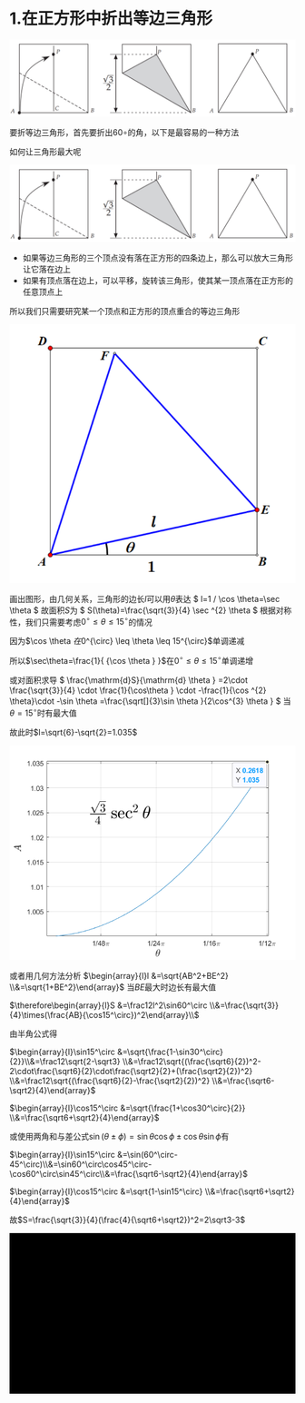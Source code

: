 # 1.在正方形中折出等边三角形

![image-20200812191310620](等边三角形/image-20200812191310620.png)

要折等边三角形，首先要折出$60{\circ}$的角，以下是最容易的一种方法

如何让三角形最大呢

![image-20200812191310620](等边三角形/image-20200812191310620.png)

- 如果等边三角形的三个顶点没有落在正方形的四条边上，那么可以放大三角形让它落在边上
- 如果有顶点落在边上，可以平移，旋转该三角形，使其某一顶点落在正方形的任意顶点上

所以我们只需要研究某一个顶点和正方形的顶点重合的等边三角形

![image-20210430220255705](等边三角形/image-20210430220255705.png)

画出图形，由几何关系，三角形的边长$l$可以用$\theta$表达
$
l=1 / \cos \theta=\sec \theta
$
故面积$S$为
$
S(\theta)=\frac{\sqrt{3}}{4} \sec ^{2} \theta
$
根据对称性，我们只需要考虑$0^{\circ} \leq \theta \leq 15^{\circ}$的情况

因为$\cos \theta $在$0^{\circ} \leq \theta \leq 15^{\circ}$单调递减

所以$\sec\theta=\frac{1}{ {\cos \theta } }$在$0^{\circ} \leq \theta \leq 15^{\circ}$单调递增

或对面积求导
$
\frac{\mathrm{d}S}{\mathrm{d} \theta } =2\cdot \frac{\sqrt{3}}{4} \cdot \frac{1}{\cos\theta  } \cdot -\frac{1}{\cos ^{2} \theta}\cdot
-\sin \theta  =\frac{\sqrt[]{3}\sin \theta  }{2\cos^{3} \theta }
$
当$\theta=15^{\circ}$时有最大值

故此时$l=\sqrt{6}-\sqrt{2}=1.035$

![untitled](等边三角形/untitled.png)

或者用几何方法分析
$\begin{array}{l}l &=\sqrt{AB^2+BE^2} \\&=\sqrt{1+BE^2}\end{array}$
当$BE$最大时边长有最大值

$\therefore\begin{array}{l}S &=\frac12l^2\sin60^\circ \\&=\frac{\sqrt{3}}{4}\times(\frac{AB}{\cos15^\circ})^2\end{array}\\$

由半角公式得

$\begin{array}{l}\sin15^\circ &=\sqrt{\frac{1-\sin30^\circ}{2}}\\&=\frac12\sqrt{2-\sqrt3} \\&=\frac12\sqrt{(\frac{\sqrt6}{2})^2-2\cdot\frac{\sqrt6}{2}\cdot\frac{\sqrt2}{2}+(\frac{\sqrt2}{2})^2} \\&=\frac12\sqrt{(\frac{\sqrt6}{2}-\frac{\sqrt2}{2})^2} \\&=\frac{\sqrt6-\sqrt2}{4}\end{array}$

$\begin{array}{l}\cos15^\circ &=\sqrt{\frac{1+\cos30^\circ}{2}} \\&=\frac{\sqrt6+\sqrt2}{4}\end{array}$

或使用两角和与差公式$\sin(\theta\pm\phi)=\sin\theta\cos\phi\pm\cos\theta\sin\phi$有

$\begin{array}{l}\sin15^\circ &=\sin(60^\circ-45^\circ)\\&=\sin60^\circ\cos45^\circ-\cos60^\circ\sin45^\circ\\&=\frac{\sqrt6-\sqrt2}{4}\end{array}$

$\begin{array}{l}\cos15^\circ &=\sqrt{1-\sin15^\circ} \\&=\frac{\sqrt6+\sqrt2}{4}\end{array}$

故$S=\frac{\sqrt{3}}{4}(\frac{4}{\sqrt6+\sqrt2})^2=2\sqrt3-3$

![triangle](等边三角形/triangle.gif)